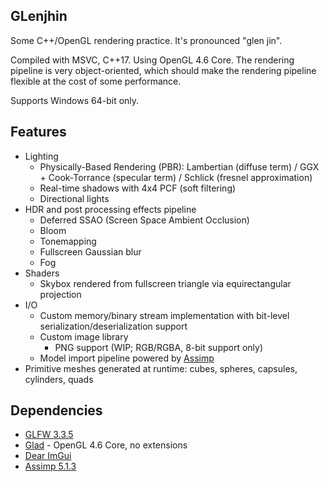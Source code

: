 ## GLenjhin

Some C++/OpenGL rendering practice. It's pronounced "glen jin".

Compiled with MSVC, C++17. Using OpenGL 4.6 Core. The rendering pipeline is very object-oriented, which should make the rendering pipeline flexible at the cost of some performance.

Supports Windows 64-bit only.

## Features

- Lighting
  - Physically-Based Rendering (PBR): Lambertian (diffuse term) / GGX + Cook-Torrance (specular term) / Schlick (fresnel approximation)
  - Real-time shadows with 4x4 PCF (soft filtering)
  - Directional lights
- HDR and post processing effects pipeline
  - Deferred SSAO (Screen Space Ambient Occlusion)
  - Bloom
  - Tonemapping
  - Fullscreen Gaussian blur
  - Fog
- Shaders
  - Skybox rendered from fullscreen triangle via equirectangular projection
- I/O
  - Custom memory/binary stream implementation with bit-level serialization/deserialization support
  - Custom image library
    - PNG support (WIP; RGB/RGBA, 8-bit support only)
  - Model import pipeline powered by [Assimp](https://github.com/assimp/assimp)
- Primitive meshes generated at runtime: cubes, spheres, capsules, cylinders, quads

## Dependencies

- [GLFW 3.3.5](https://www.glfw.org/)
- [Glad](https://github.com/Dav1dde/glad) - OpenGL 4.6 Core, no extensions
- [Dear ImGui](https://github.com/ocornut/imgui)
- [Assimp 5.1.3](https://github.com/assimp/assimp)
